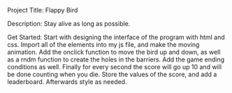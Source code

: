 Project Title: Flappy Bird

Description:
Stay alive as long as possible.

Get Started: 
Start with designing the interface of the program with html and css.
Import all of the elements into my js file, and make the moving animation.
Add the onclick function to move the bird up and down, 
as well as a rndm function to create the holes in the barriers.
Add the game ending conditions as well. Finally for every second the score will
go up 10 and will be done counting when you die. Store the values of the score,
and add a leaderboard. Afterwards style as needed.